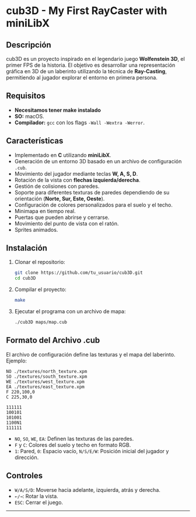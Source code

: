 # cub3D - My First RayCaster with miniLibX

## Descripción

cub3D es un proyecto inspirado en el legendario juego **Wolfenstein 3D**, el primer FPS de la historia. El objetivo es desarrollar una representación gráfica en 3D de un laberinto utilizando la técnica de **Ray-Casting**, permitiendo al jugador explorar el entorno en primera persona.

## Requisitos
- **Necesitamos tener make instalado**
- **SO:** macOS.
- **Compilador:** `gcc` con los flags `-Wall -Wextra -Werror`.

## Características
- Implementado en **C** utilizando **miniLibX**.
- Generación de un entorno 3D basado en un archivo de configuración `.cub`.
- Movimiento del jugador mediante teclas **W, A, S, D**.
- Rotación de la vista con **flechas izquierda/derecha**.
- Gestión de colisiones con paredes.
- Soporte para diferentes texturas de paredes dependiendo de su orientación (**Norte, Sur, Este, Oeste**).
- Configuración de colores personalizados para el suelo y el techo.
- Minimapa en tiempo real.
- Puertas que pueden abrirse y cerrarse.
- Movimiento del punto de vista con el ratón.
- Sprites animados.

## Instalación
1. Clonar el repositorio:
   ```sh
   git clone https://github.com/tu_usuario/cub3D.git
   cd cub3D
   ```
2. Compilar el proyecto:
   ```sh
   make
   ```
3. Ejecutar el programa con un archivo de mapa:
   ```sh
   ./cub3D maps/map.cub
   ```

## Formato del Archivo .cub
El archivo de configuración define las texturas y el mapa del laberinto. Ejemplo:
```
NO ./textures/north_texture.xpm
SO ./textures/south_texture.xpm
WE ./textures/west_texture.xpm
EA ./textures/east_texture.xpm
F 220,100,0
C 225,30,0

111111
100101
101001
1100N1
111111
```
- `NO`, `SO`, `WE`, `EA`: Definen las texturas de las paredes.
- `F` y `C`: Colores del suelo y techo en formato RGB.
- `1`: Pared, `0`: Espacio vacío, `N/S/E/W`: Posición inicial del jugador y dirección.

## Controles
- `W/A/S/D`: Moverse hacia adelante, izquierda, atrás y derecha.
- `←/→`: Rotar la vista.
- `ESC`: Cerrar el juego.

---
